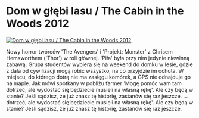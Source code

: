 Dom w głębi lasu / The Cabin in the Woods 2012 
=============
[![Dom w głębi lasu / The Cabin in the Woods 2012 ](http://vidos.pl/images/player.gif)](http://vidos.pl/dom-w-glebi-lasu-the-cabin-in-the-woods-2012)

 Nowy horror twórców 'The Avengers' i 'Projekt: Monster' z Chrisem Hemsworthem ('Thor') w roli głównej. 'Piła' była przy nim jedynie niewinną zabawą. Grupa studentów wybiera się na weekend do domku w lesie, gdzie z dala od cywilizacji mogą robić wszystko, na co przyjdzie im ochota. W miejscu, do którego dotrą nie ma zasięgu komórek, a GPS nie odnajduje go na mapie. Jak mówi spotkany w pobliżu farmer 'Mogę pomóc wam tam dotrzeć, ale wydostać się będziecie musieli na własną rękę'. Ale czy będą w stanie? Jeśli sądzisz, że już znasz tę historię, zastanów się raz jeszcze.  ... dotrzeć, ale wydostać się będziecie musieli na własną rękę'. Ale czy będą w stanie? Jeśli sądzisz, że już znasz tę historię, zastanów się raz jeszcze.
